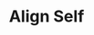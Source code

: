 ---
# Feel free to add content and custom Front Matter to this file.
# To modify the layout, see https://jekyllrb.com/docs/themes/#overriding-theme-defaults

pageID: flexAlignSelf
category: "Flex Properties"
title: Align Self
description: Sets the element's align-self value.
syntax: 
  - data-h2-align-self="MEDIA(VALUE)"
notes:
examples:
---
